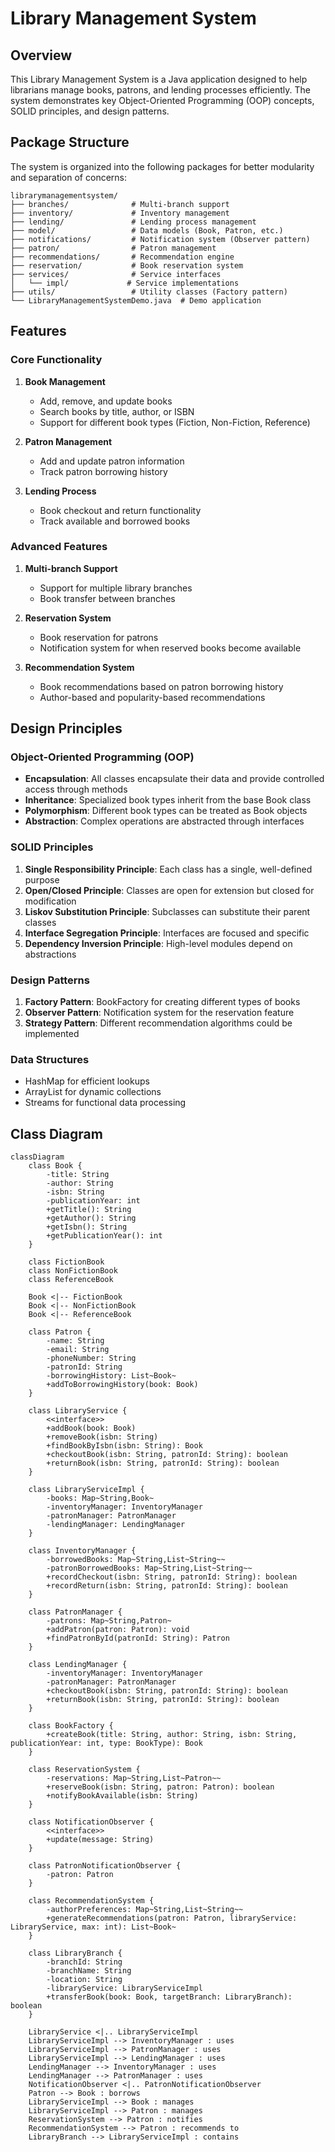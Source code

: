 # Library Management System

## Overview
This Library Management System is a Java application designed to help librarians manage books, patrons, and lending processes efficiently. The system demonstrates key Object-Oriented Programming (OOP) concepts, SOLID principles, and design patterns.

## Package Structure
The system is organized into the following packages for better modularity and separation of concerns:

```
librarymanagementsystem/
├── branches/              # Multi-branch support
├── inventory/             # Inventory management
├── lending/               # Lending process management
├── model/                 # Data models (Book, Patron, etc.)
├── notifications/         # Notification system (Observer pattern)
├── patron/                # Patron management
├── recommendations/       # Recommendation engine
├── reservation/           # Book reservation system
├── services/              # Service interfaces
│   └── impl/             # Service implementations
├── utils/                 # Utility classes (Factory pattern)
└── LibraryManagementSystemDemo.java  # Demo application
```

## Features

### Core Functionality
1. **Book Management**
   - Add, remove, and update books
   - Search books by title, author, or ISBN
   - Support for different book types (Fiction, Non-Fiction, Reference)

2. **Patron Management**
   - Add and update patron information
   - Track patron borrowing history

3. **Lending Process**
   - Book checkout and return functionality
   - Track available and borrowed books

### Advanced Features
1. **Multi-branch Support**
   - Support for multiple library branches
   - Book transfer between branches

2. **Reservation System**
   - Book reservation for patrons
   - Notification system for when reserved books become available

3. **Recommendation System**
   - Book recommendations based on patron borrowing history
   - Author-based and popularity-based recommendations

## Design Principles

### Object-Oriented Programming (OOP)
- **Encapsulation**: All classes encapsulate their data and provide controlled access through methods
- **Inheritance**: Specialized book types inherit from the base Book class
- **Polymorphism**: Different book types can be treated as Book objects
- **Abstraction**: Complex operations are abstracted through interfaces

### SOLID Principles
1. **Single Responsibility Principle**: Each class has a single, well-defined purpose
2. **Open/Closed Principle**: Classes are open for extension but closed for modification
3. **Liskov Substitution Principle**: Subclasses can substitute their parent classes
4. **Interface Segregation Principle**: Interfaces are focused and specific
5. **Dependency Inversion Principle**: High-level modules depend on abstractions

### Design Patterns
1. **Factory Pattern**: BookFactory for creating different types of books
2. **Observer Pattern**: Notification system for the reservation feature
3. **Strategy Pattern**: Different recommendation algorithms could be implemented

### Data Structures
- HashMap for efficient lookups
- ArrayList for dynamic collections
- Streams for functional data processing

## Class Diagram

```mermaid
classDiagram
    class Book {
        -title: String
        -author: String
        -isbn: String
        -publicationYear: int
        +getTitle(): String
        +getAuthor(): String
        +getIsbn(): String
        +getPublicationYear(): int
    }
    
    class FictionBook
    class NonFictionBook
    class ReferenceBook
    
    Book <|-- FictionBook
    Book <|-- NonFictionBook
    Book <|-- ReferenceBook
    
    class Patron {
        -name: String
        -email: String
        -phoneNumber: String
        -patronId: String
        -borrowingHistory: List~Book~
        +addToBorrowingHistory(book: Book)
    }
    
    class LibraryService {
        <<interface>>
        +addBook(book: Book)
        +removeBook(isbn: String)
        +findBookByIsbn(isbn: String): Book
        +checkoutBook(isbn: String, patronId: String): boolean
        +returnBook(isbn: String, patronId: String): boolean
    }
    
    class LibraryServiceImpl {
        -books: Map~String,Book~
        -inventoryManager: InventoryManager
        -patronManager: PatronManager
        -lendingManager: LendingManager
    }
    
    class InventoryManager {
        -borrowedBooks: Map~String,List~String~~
        -patronBorrowedBooks: Map~String,List~String~~
        +recordCheckout(isbn: String, patronId: String): boolean
        +recordReturn(isbn: String, patronId: String): boolean
    }
    
    class PatronManager {
        -patrons: Map~String,Patron~
        +addPatron(patron: Patron): void
        +findPatronById(patronId: String): Patron
    }
    
    class LendingManager {
        -inventoryManager: InventoryManager
        -patronManager: PatronManager
        +checkoutBook(isbn: String, patronId: String): boolean
        +returnBook(isbn: String, patronId: String): boolean
    }
    
    class BookFactory {
        +createBook(title: String, author: String, isbn: String, publicationYear: int, type: BookType): Book
    }
    
    class ReservationSystem {
        -reservations: Map~String,List~Patron~~
        +reserveBook(isbn: String, patron: Patron): boolean
        +notifyBookAvailable(isbn: String)
    }
    
    class NotificationObserver {
        <<interface>>
        +update(message: String)
    }
    
    class PatronNotificationObserver {
        -patron: Patron
    }
    
    class RecommendationSystem {
        -authorPreferences: Map~String,List~String~~
        +generateRecommendations(patron: Patron, libraryService: LibraryService, max: int): List~Book~
    }
    
    class LibraryBranch {
        -branchId: String
        -branchName: String
        -location: String
        -libraryService: LibraryServiceImpl
        +transferBook(book: Book, targetBranch: LibraryBranch): boolean
    }
    
    LibraryService <|.. LibraryServiceImpl
    LibraryServiceImpl --> InventoryManager : uses
    LibraryServiceImpl --> PatronManager : uses
    LibraryServiceImpl --> LendingManager : uses
    LendingManager --> InventoryManager : uses
    LendingManager --> PatronManager : uses
    NotificationObserver <|.. PatronNotificationObserver
    Patron --> Book : borrows
    LibraryServiceImpl --> Book : manages
    LibraryServiceImpl --> Patron : manages
    ReservationSystem --> Patron : notifies
    RecommendationSystem --> Patron : recommends to
    LibraryBranch --> LibraryServiceImpl : contains
```